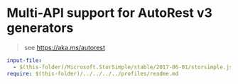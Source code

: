 # Multi-API support for AutoRest v3 generators

> see https://aka.ms/autorest

``` yaml $(enable-multi-api)
input-file:
  - $(this-folder)/Microsoft.StorSimple/stable/2017-06-01/storsimple.json
require: $(this-folder)/../../../../profiles/readme.md
```

